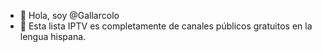 - 👋 Hola, soy @Gallarcolo
- 👀 Esta lista IPTV es completamente de canales públicos gratuitos en la lengua hispana.

<!---
Gallarcolo/Gallarcolo is a ✨ special ✨ repository because its `README.md` (this file) appears on your GitHub profile.
You can click the Preview link to take a look at your changes.
--->

